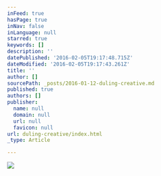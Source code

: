 ```yaml
---
inFeed: true
hasPage: true
inNav: false
inLanguage: null
starred: true
keywords: []
description: ''
datePublished: '2016-02-05T19:17:48.715Z'
dateModified: '2016-02-05T19:17:43.261Z'
title: ''
author: []
sourcePath: _posts/2016-01-12-duling-creative.md
published: true
authors: []
publisher:
  name: null
  domain: null
  url: null
  favicon: null
url: duling-creative/index.html
_type: Article

---
```

![](https://the-grid-user-content.s3-us-west-2.amazonaws.com/398ebd24-b65e-473a-ba05-b99fb5641467.gif)